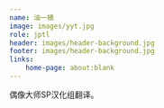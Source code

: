 ```yaml
---
name: 油一桶
image: images/yyt.jpg
role: jptl
header: images/header-background.jpg
footer: images/header-background.jpg
links:
    home-page: about:blank
---
```


偶像大师SP汉化组翻译。